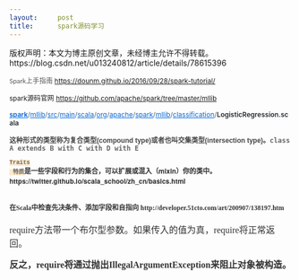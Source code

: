 ```yaml
---
layout:     post
title:      spark源码学习
---
```

<div id="article_content" class="article_content clearfix csdn-tracking-statistics" data-pid="blog" data-mod="popu_307" data-dsm="post">
								<div class="article-copyright">
					版权声明：本文为博主原创文章，未经博主允许不得转载。					https://blog.csdn.net/u013240812/article/details/78615396				</div>
								            <link rel="stylesheet" href="https://csdnimg.cn/release/phoenix/template/css/ck_htmledit_views-f76675cdea.css">
						<div class="htmledit_views" id="content_views">
                
<p><span style="font-size:12px;"><span style="color:rgb(85,85,85);font-family:Lato, 'PingFang SC', 'Microsoft YaHei', sans-serif;text-align:center;">Spark上手指南 </span><a href="https://dounm.github.io/2016/09/28/spark-tutorial/" rel="nofollow">https://dounm.github.io/2016/09/28/spark-tutorial/</a>  </span></p>
<p><span style="font-size:12px;">spark源码官网 <a href="https://github.com/apache/spark/tree/master/mllib" rel="nofollow">
https://github.com/apache/spark/tree/master/mllib</a></span></p>
<p><span style="font-size:12px;"><span class="repo-root js-repo-root" style="font-weight:600;color:rgb(88,96,105);"><span class="js-path-segment"><a href="https://github.com/apache/spark" rel="nofollow" style="background-color:transparent;color:rgb(3,102,214);"><span>spark</span></a></span></span><span class="separator" style="color:rgb(88,96,105);">/</span><span class="js-path-segment" style="color:rgb(88,96,105);"><a href="https://github.com/apache/spark/tree/master/mllib" rel="nofollow" style="background-color:transparent;color:rgb(3,102,214);"><span>mllib</span></a></span><span class="separator" style="color:rgb(88,96,105);">/</span><span class="js-path-segment" style="color:rgb(88,96,105);"><a href="https://github.com/apache/spark/tree/master/mllib/src" rel="nofollow" style="background-color:transparent;color:rgb(3,102,214);"><span>src</span></a></span><span class="separator" style="color:rgb(88,96,105);">/</span><span class="js-path-segment" style="color:rgb(88,96,105);"><a href="https://github.com/apache/spark/tree/master/mllib/src/main" rel="nofollow" style="background-color:transparent;color:rgb(3,102,214);"><span>main</span></a></span><span class="separator" style="color:rgb(88,96,105);">/</span><span class="js-path-segment" style="color:rgb(88,96,105);"><a href="https://github.com/apache/spark/tree/master/mllib/src/main/scala" rel="nofollow" style="background-color:transparent;color:rgb(3,102,214);"><span>scala</span></a></span><span class="separator" style="color:rgb(88,96,105);">/</span><span class="js-path-segment" style="color:rgb(88,96,105);"><a href="https://github.com/apache/spark/tree/master/mllib/src/main/scala/org" rel="nofollow" style="background-color:transparent;color:rgb(3,102,214);"><span>org</span></a></span><span class="separator" style="color:rgb(88,96,105);">/</span><span class="js-path-segment" style="color:rgb(88,96,105);"><a href="https://github.com/apache/spark/tree/master/mllib/src/main/scala/org/apache" rel="nofollow" style="background-color:transparent;color:rgb(3,102,214);"><span>apache</span></a></span><span class="separator" style="color:rgb(88,96,105);">/</span><span class="js-path-segment" style="color:rgb(88,96,105);"><a href="https://github.com/apache/spark/tree/master/mllib/src/main/scala/org/apache/spark" rel="nofollow" style="background-color:transparent;color:rgb(3,102,214);"><span>spark</span></a></span><span class="separator" style="color:rgb(88,96,105);">/</span><span class="js-path-segment" style="color:rgb(88,96,105);"><a href="https://github.com/apache/spark/tree/master/mllib/src/main/scala/org/apache/spark/mllib" rel="nofollow" style="background-color:transparent;color:rgb(3,102,214);"><span>mllib</span></a></span><span class="separator" style="color:rgb(88,96,105);">/</span><span class="js-path-segment" style="color:rgb(88,96,105);"><a href="https://github.com/apache/spark/tree/master/mllib/src/main/scala/org/apache/spark/mllib/classification" rel="nofollow" style="background-color:transparent;color:rgb(3,102,214);"><span>classification</span></a></span><span class="separator" style="color:rgb(88,96,105);">/</span><span class="final-path" style="font-weight:600;color:rgb(36,41,46);">LogisticRegression.scala</span><br></span></p>
<p><span class="final-path" style="font-weight:600;color:rgb(36,41,46);"><span style="font-size:12px;"><span style="color:rgb(68,68,68);font-family:Helvetica, Arial, sans-serif;">这种形式的类型称为复合类型(compound type)或者也叫交集类型(intersection type)。</span><span style="color:rgb(102,102,102);font-family:Consolas, Monaco, 'Lucida Console', monospace;">class
 A extends B with C with D with E </span><br></span></span></p>
<p><span class="final-path" style="font-weight:600;color:rgb(36,41,46);"><span style="color:rgb(102,102,102);font-family:Consolas, Monaco, 'Lucida Console', monospace;"><span style="font-size:12px;"><code style="border:0px;line-height:1;font-family:Monaco, 'Andale Mono', 'Courier New', monospace;background-color:rgb(254,233,204);">Traits
 特质</code><span style="color:rgb(48,48,48);font-family:'Helvetica Neue', Helvetica, Arial, sans-serif;">是一些字段和行为的集合，可以扩展或混入（mixin）你的类中。 https://twitter.github.io/scala_school/zh_cn/basics.html</span><br></span></span></span></p>
<p><span class="final-path" style="font-weight:600;color:rgb(36,41,46);"><span style="color:rgb(102,102,102);font-family:Consolas, Monaco, 'Lucida Console', monospace;"><span style="color:rgb(48,48,48);font-family:'Helvetica Neue', Helvetica, Arial, sans-serif;"></span></span></span></p>
<h2 style="color:rgb(51,51,51);font-family:'Microsoft Yahei';">
<span style="font-size:12px;">在Scala中检查先决条件、添加字段和自指向 http://developer.51cto.com/art/200907/138197.htm</span></h2>
<span style="font-size:13px;"><span style="color:rgb(51,51,51);font-family:'Microsoft Yahei';font-size:16px;text-align:justify;">require方法带一个布尔型参数。如果传入的值为真，require将正常返回。</span></span>
<p></p>
<p><span class="final-path" style="font-weight:600;color:rgb(36,41,46);"><span style="color:rgb(102,102,102);font-family:Consolas, Monaco, 'Lucida Console', monospace;"><span style="color:rgb(48,48,48);font-family:'Helvetica Neue', Helvetica, Arial, sans-serif;"><span style="font-size:13px;"><span style="color:rgb(51,51,51);font-family:'Microsoft Yahei';font-size:16px;text-align:justify;">反之，require将通过抛出IllegalArgumentException来阻止对象被构造。</span><br></span></span></span></span></p>
<p><span class="final-path" style="font-weight:600;color:rgb(36,41,46);"><span style="color:rgb(102,102,102);font-family:Consolas, Monaco, 'Lucida Console', monospace;"><span style="color:rgb(48,48,48);font-family:'Helvetica Neue', Helvetica, Arial, sans-serif;"><span style="font-size:13px;"><span style="color:rgb(51,51,51);font-family:'Microsoft Yahei';font-size:16px;text-align:justify;"><br></span></span></span></span></span></p>
            </div>
                </div>